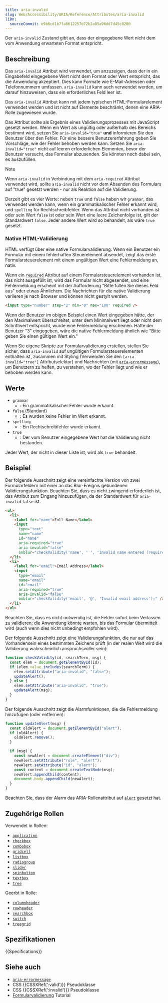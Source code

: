 ```yaml
---
title: aria-invalid
slug: Web/Accessibility/ARIA/Reference/Attributes/aria-invalid
l10n:
  sourceCommit: e9b6cd1b7fa8612257b72b2a85a96dd7d45c0200
---
```


Der `aria-invalid` Zustand gibt an, dass der eingegebene Wert nicht dem vom Anwendung erwarteten Format entspricht.

## Beschreibung

Das `aria-invalid` Attribut wird verwendet, um anzuzeigen, dass der in ein Eingabefeld eingegebene Wert nicht dem Format oder Wert entspricht, das die Anwendung akzeptiert. Dies kann Formate wie E-Mail-Adressen oder Telefonnummern umfassen. `aria-invalid` kann auch verwendet werden, um darauf hinzuweisen, dass ein erforderliches Feld leer ist.

Das `aria-invalid` Attribut kann mit jedem typischen HTML-Formularelement verwendet werden und ist nicht auf Elemente beschränkt, denen eine ARIA-Rolle zugewiesen wurde.

Das Attribut sollte als Ergebnis eines Validierungsprozesses mit JavaScript gesetzt werden. Wenn ein Wert als ungültig oder außerhalb des Bereichs bestimmt wird, setzen Sie `aria-invalid="true"` **und** informieren Sie den Benutzer über den Fehler. Für eine bessere Benutzererfahrung geben Sie Vorschläge, wie der Fehler behoben werden kann. Setzen Sie `aria-invalid="true"` nicht auf leeren erforderlichen Elementen, bevor der Benutzer versucht, das Formular abzusenden. Sie könnten noch dabei sein, es auszufüllen.

> [!NOTE]
> Wenn `aria-invalid` in Verbindung mit dem `aria-required` Attribut verwendet wird, sollte `aria-invalid` nicht vor dem Absenden des Formulars auf "true" gesetzt werden - nur als Reaktion auf die Validierung.

Derzeit gibt es vier Werte: neben `true` und `false` haben wir `grammar`, das verwendet werden kann, wenn ein grammatikalischer Fehler erkannt wird, und `spelling` für Rechtschreibfehler. Wenn das Attribut nicht vorhanden ist oder sein Wert `false` ist oder sein Wert eine leere Zeichenfolge ist, gilt der Standardwert `false`. Jeder andere Wert wird so behandelt, als wäre `true` gesetzt.

### Native HTML-Validierung

HTML verfügt über eine native Formularvalidierung. Wenn ein Benutzer ein Formular mit einem fehlerhaften Steuerelement absendet, zeigt das erste Formularsteuerelement mit einem ungültigen Wert eine Fehlermeldung an, nativ.

Wenn ein [`required`](/de/docs/Web/HTML/Reference/Attributes/required) Attribut auf einem Formularsteuerelement vorhanden ist, das nicht ausgefüllt ist, wird das Formular nicht abgesendet, und eine Fehlermeldung erscheint mit der Aufforderung "Bitte füllen Sie dieses Feld aus" oder etwas Ähnlichem. Die Nachrichten für die native Validierung variieren je nach Browser und können nicht gestylt werden.

```html
<input type="number" step="2" min="0" max="100" required />
```

Wenn der Benutzer im obigen Beispiel einen Wert eingegeben hätte, der den Maximalwert überschreitet, unter dem Minimalwert liegt oder nicht dem Schrittwert entspricht, würde eine Fehlermeldung erscheinen. Hätte der Benutzer "3" eingegeben, wäre die native Fehlermeldung ähnlich wie "Bitte geben Sie einen gültigen Wert ein."

Wenn Sie eigene Skripte zur Formularvalidierung erstellen, stellen Sie sicher, dass `aria-invalid` auf ungültigen Formularsteuerelementen enthalten ist, zusammen mit Styling (Verwenden Sie den `[aria-invalid="true"]` Attributselektor) und Nachrichten (mit [`aria-errormessage`](/de/docs/Web/Accessibility/ARIA/Reference/Attributes/aria-errormessage)), um Benutzern zu helfen, zu verstehen, wo der Fehler liegt und wie er behoben werden kann.

## Werte

- `grammar`
  - : Ein grammatikalischer Fehler wurde erkannt.
- `false` (Standard)
  - : Es wurden keine Fehler im Wert erkannt.
- `spelling`
  - : Ein Rechtschreibfehler wurde erkannt.
- `true`
  - : Der vom Benutzer eingegebene Wert hat die Validierung nicht bestanden.

Jeder Wert, der nicht in dieser Liste ist, wird als `true` behandelt.

## Beispiel

Der folgende Ausschnitt zeigt eine vereinfachte Version von zwei Formularfeldern mit einer an das Blur-Ereignis gebundenen Validierungsfunktion. Beachten Sie, dass es nicht zwingend erforderlich ist, das Attribut zum Eingang hinzuzufügen, da der Standardwert für `aria-invalid` `false` ist.

```html
<ul>
  <li>
    <label for="name">Full Name</label>
    <input
      type="text"
      name="name"
      id="name"
      aria-required="true"
      aria-invalid="false"
      onblur="checkValidity('name', ' ', 'Invalid name entered (requires both first and last name)');" />
  </li>
  <li>
    <label for="email">Email Address</label>
    <input
      type="email"
      name="email"
      id="email"
      aria-required="true"
      aria-invalid="false"
      onblur="checkValidity('email', '@', 'Invalid email address');" />
  </li>
</ul>
```

Beachten Sie, dass es nicht notwendig ist, die Felder sofort beim Verlassen zu validieren; die Anwendung könnte warten, bis das Formular übermittelt wird (auch wenn dies nicht unbedingt empfohlen wird).

Der folgende Ausschnitt zeigt eine Validierungsfunktion, die nur auf das Vorhandensein eines bestimmten Zeichens prüft (in der realen Welt wird die Validierung wahrscheinlich anspruchsvoller sein):

```js
function checkValidity(id, searchTerm, msg) {
  const elem = document.getElementById(id);
  if (elem.value.includes(searchTerm)) {
    elem.setAttribute("aria-invalid", "false");
    updateAlert();
  } else {
    elem.setAttribute("aria-invalid", "true");
    updateAlert(msg);
  }
}
```

Der folgende Ausschnitt zeigt die Alarmfunktionen, die die Fehlermeldung hinzufügen (oder entfernen):

```js
function updateAlert(msg) {
  const oldAlert = document.getElementById("alert");
  if (oldAlert) {
    oldAlert.remove();
  }

  if (msg) {
    const newAlert = document.createElement("div");
    newAlert.setAttribute("role", "alert");
    newAlert.setAttribute("id", "alert");
    const content = document.createTextNode(msg);
    newAlert.appendChild(content);
    document.body.appendChild(newAlert);
  }
}
```

Beachten Sie, dass der Alarm das ARIA-Rollenattribut auf [`alert`](/de/docs/Web/Accessibility/ARIA/Reference/Roles/alert_role) gesetzt hat.

## Zugehörige Rollen

Verwendet in Rollen:

- [`application`](/de/docs/Web/Accessibility/ARIA/Reference/Roles/application_role)
- [`checkbox`](/de/docs/Web/Accessibility/ARIA/Reference/Roles/checkbox_role)
- [`combobox`](/de/docs/Web/Accessibility/ARIA/Reference/Roles/combobox_role)
- [`gridcell`](/de/docs/Web/Accessibility/ARIA/Reference/Roles/gridcell_role)
- [`listbox`](/de/docs/Web/Accessibility/ARIA/Reference/Roles/listbox_role)
- [`radiogroup`](/de/docs/Web/Accessibility/ARIA/Reference/Roles/radiogroup_role)
- [`slider`](/de/docs/Web/Accessibility/ARIA/Reference/Roles/slider_role)
- [`spinbutton`](/de/docs/Web/Accessibility/ARIA/Reference/Roles/spinbutton_role)
- [`textbox`](/de/docs/Web/Accessibility/ARIA/Reference/Roles/textbox_role)
- [`tree`](/de/docs/Web/Accessibility/ARIA/Reference/Roles/tree_role)

Geerbt in Rolle:

- [`columnheader`](/de/docs/Web/Accessibility/ARIA/Reference/Roles/columnheader_role)
- [`rowheader`](/de/docs/Web/Accessibility/ARIA/Reference/Roles/rowheader_role)
- [`searchbox`](/de/docs/Web/Accessibility/ARIA/Reference/Roles/searchbox_role)
- [`switch`](/de/docs/Web/Accessibility/ARIA/Reference/Roles/switch_role)
- [`treegrid`](/de/docs/Web/Accessibility/ARIA/Reference/Roles/treegrid_role)

## Spezifikationen

{{Specifications}}

## Siehe auch

- [`aria-errormessage`](/de/docs/Web/Accessibility/ARIA/Reference/Attributes/aria-errormessage)
- CSS {{CSSXRef(':valid')}} Pseudoklasse
- CSS {{CSSXRef(':invalid')}} Pseudoklasse
- [Formularvalidierung](/de/docs/Learn_web_development/Extensions/Forms/Form_validation) Tutorial
